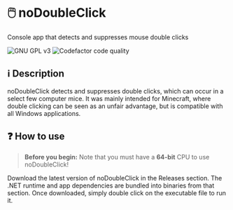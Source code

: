 ﻿# 🖱️ noDoubleClick
Console app that detects and suppresses mouse double clicks

![GNU GPL v3](https://img.shields.io/github/license/TNT10128/noDoubleClick?style=for-the-badge)
![Codefactor code quality](https://img.shields.io/codefactor/grade/github/TNT10128/noDoubleClick?style=for-the-badge)

## ℹ️ Description
noDoubleClick detects and suppresses double clicks, which can occur in a select few computer mice.
It was mainly intended for Minecraft, where double clicking can be seen as an unfair advantage, but is
compatible with all Windows applications.

## ❓ How to use
> **Before you begin:** Note that you must have a **64-bit** CPU to use noDoubleClick!

Download the latest version of noDoubleClick in the Releases section.
The .NET runtime and app dependencies are bundled into binaries from that section.
Once downloaded, simply double click on the executable file to run it.